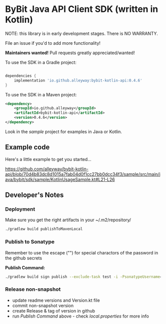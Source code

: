 # ByBit Java API Client SDK (written in Kotlin)

NOTE: this library is in early development stages. There is NO WARRANTY.

File an issue if you'd to add more functionality!

**Maintainers wanted!** Pull requests greatly appreciated/wanted!


To use the SDK in a Gradle project:

```groovy

dependencies {
    implementation 'io.github.alleyway:bybit-kotlin-api:0.4.6' 
}

```

To use the SDK in a Maven project:

```xml
<dependency>
    <groupId>io.github.alleyway</groupId>
    <artifactId>bybit-kotlin-api</artifactId>
    <version>0.4.6</version>
</dependency>

```


Look in the *sample* project for examples in Java or Kotlin.


## Example code

Here's a little example to get you started... 

https://github.com/alleyway/bybit-kotlin-api/blob/70d4b83dc8d1015a7fab04d0f1cc27bb0dcc34f3/sample/src/main/java/bybit/sdk/sample/KotlinUsageSample.kt#L21-L26

## Developer's Notes

### Deployment

Make sure you get the right artifacts in your ~/.m2/repository/

```bash
./gradlew build publishToMavenLocal
```


### Publish to Sonatype

Remember to use the escape ("\") for special charactors of the password in the github secrets

**Publish Command:**

```bash
./gradlew build sign publish --exclude-task test -i -PsonatypeUsername= -PsonatypePassword=
```

### Release non-snapshot
 - update readme versions and Version.kt file
 - commit non-snapshot version
 - create Release & tag of version in github
 - run _Publish Command_ above - check _local.properties_ for more info 

